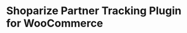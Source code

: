 Shoparize Partner Tracking Plugin for WooCommerce
================================================

